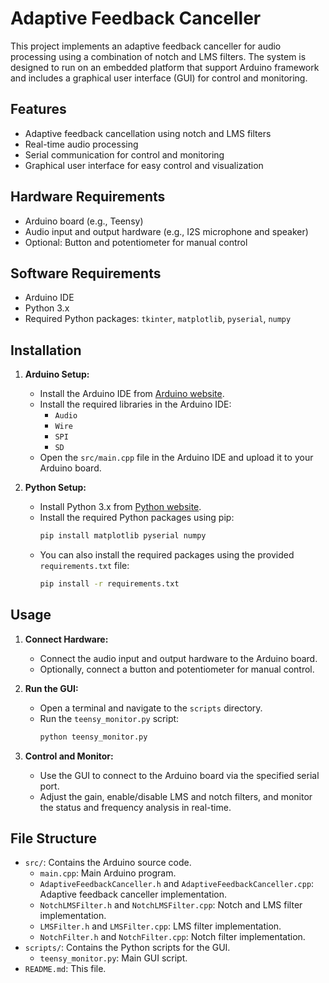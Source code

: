 # Adaptive Feedback Canceller

This project implements an adaptive feedback canceller for audio processing using a combination of notch and LMS filters. The system is designed to run on an embedded platform that support Arduino framework and includes a graphical user interface (GUI) for control and monitoring.

## Features

- Adaptive feedback cancellation using notch and LMS filters
- Real-time audio processing
- Serial communication for control and monitoring
- Graphical user interface for easy control and visualization

## Hardware Requirements

- Arduino board (e.g., Teensy)
- Audio input and output hardware (e.g., I2S microphone and speaker)
- Optional: Button and potentiometer for manual control

## Software Requirements

- Arduino IDE
- Python 3.x
- Required Python packages: `tkinter`, `matplotlib`, `pyserial`, `numpy`

## Installation

1. **Arduino Setup:**
   - Install the Arduino IDE from [Arduino website](https://www.arduino.cc/en/software).
   - Install the required libraries in the Arduino IDE:
     - `Audio`
     - `Wire`
     - `SPI`
     - `SD`
   - Open the `src/main.cpp` file in the Arduino IDE and upload it to your Arduino board.

2. **Python Setup:**
   - Install Python 3.x from [Python website](https://www.python.org/downloads/).
   - Install the required Python packages using pip:
     ```sh
     pip install matplotlib pyserial numpy
     ```
   - You can also install the required packages using the provided `requirements.txt` file:
     ```sh
     pip install -r requirements.txt
     ```

## Usage

1. **Connect Hardware:**
   - Connect the audio input and output hardware to the Arduino board.
   - Optionally, connect a button and potentiometer for manual control.

2. **Run the GUI:**
   - Open a terminal and navigate to the `scripts` directory.
   - Run the `teensy_monitor.py` script:
     ```sh
     python teensy_monitor.py
     ```

3. **Control and Monitor:**
   - Use the GUI to connect to the Arduino board via the specified serial port.
   - Adjust the gain, enable/disable LMS and notch filters, and monitor the status and frequency analysis in real-time.

## File Structure

- `src/`: Contains the Arduino source code.
  - `main.cpp`: Main Arduino program.
  - `AdaptiveFeedbackCanceller.h` and `AdaptiveFeedbackCanceller.cpp`: Adaptive feedback canceller implementation.
  - `NotchLMSFilter.h` and `NotchLMSFilter.cpp`: Notch and LMS filter implementation.
  - `LMSFilter.h` and `LMSFilter.cpp`: LMS filter implementation.
  - `NotchFilter.h` and `NotchFilter.cpp`: Notch filter implementation.
- `scripts/`: Contains the Python scripts for the GUI.
  - `teensy_monitor.py`: Main GUI script.
- `README.md`: This file.